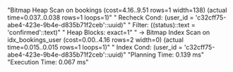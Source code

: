 "Bitmap Heap Scan on bookings  (cost=4.16..9.51 rows=1 width=138) (actual time=0.037..0.038 rows=1 loops=1)"
"  Recheck Cond: (user_id = 'c32cff75-abe4-423e-9b4e-d835b71f2ceb'::uuid)"
"  Filter: ((status)::text = 'confirmed'::text)"
"  Heap Blocks: exact=1"
"  ->  Bitmap Index Scan on idx_bookings_user  (cost=0.00..4.16 rows=2 width=0) (actual time=0.015..0.015 rows=1 loops=1)"
"        Index Cond: (user_id = 'c32cff75-abe4-423e-9b4e-d835b71f2ceb'::uuid)"
"Planning Time: 0.139 ms"
"Execution Time: 0.067 ms"